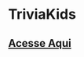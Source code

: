 # TriviaKids

<h2><a href="https://igorcosta12.github.io/triviakids" target="_blank">Acesse Aqui</a></h2>
